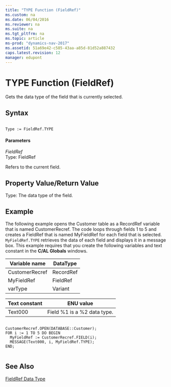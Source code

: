 ```yaml
---
title: "TYPE Function (FieldRef)"
ms.custom: na
ms.date: 06/04/2016
ms.reviewer: na
ms.suite: na
ms.tgt_pltfrm: na
ms.topic: article
ms-prod: "dynamics-nav-2017"
ms.assetid: 51a69e42-c585-43aa-a85d-81d52a887432
caps.latest.revision: 12
manager: edupont
---
```

# TYPE Function (FieldRef)
Gets the data type of the field that is currently selected.  
  
## Syntax  
  
```  
  
Type := FieldRef.TYPE  
```  
  
#### Parameters  
 *FieldRef*  
 Type: FieldRef  
  
 Refers to the current field.  
  
## Property Value/Return Value  
 Type: The data type of the field.  
  
## Example  
 The following example opens the Customer table as a RecordRef variable that is named CustomerRecref. The code loops through fields 1 to 5 and creates a FieldRef that is named MyFieldRef for each field that is selected. `MyFieldRef.TYPE` retrieves the data of each field and displays it in a message box. This example requires that you create the following variables and text constant in the **C/AL Globals** windows.  
  
|Variable name|DataType|  
|-------------------|--------------|  
|CustomerRecref|RecordRef|  
|MyFieldRef|FieldRef|  
|varType|Variant|  
  
|Text constant|ENU value|  
|-------------------|---------------|  
|Text000|Field %1 is a %2 data type.|  
  
```  
  
CustomerRecref.OPEN(DATABASE::Customer);  
FOR i := 1 TO 5 DO BEGIN  
  MyFieldRef := CustomerRecref.FIELD(i);  
  MESSAGE(Text000, i, MyFieldRef.TYPE);  
END;  
  
```  
  
## See Also  
 [FieldRef Data Type](FieldRef-Data-Type.md)